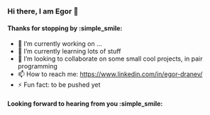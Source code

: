 ### Hi there, I am Egor 👋

#### Thanks for stopping by :simple_smile:

- 🔭 I’m currently working on ...
- 🌱 I’m currently learning lots of stuff
- 👯 I’m looking to collaborate on some small cool projects, in pair programming
- 📫 How to reach me: https://www.linkedin.com/in/egor-dranev/
- ⚡ Fun fact: to be pushed yet

#### Looking forward to hearing from you :simple_smile:
